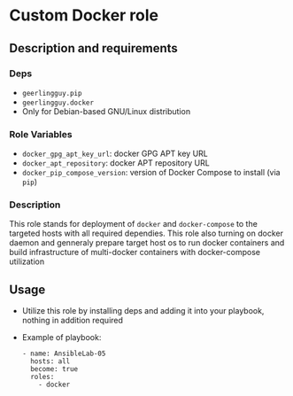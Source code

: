 # Custom Docker role

## Description and requirements

### Deps
- `geerlingguy.pip`  
- `geerlingguy.docker`
- Only for Debian-based GNU/Linux distribution

### Role Variables
- `docker_gpg_apt_key_url`: docker GPG APT key URL
- `docker_apt_repository`: docker APT repository URL
- `docker_pip_compose_version`:  version of Docker Compose to install (via `pip`)

### Description
This role stands for deployment of `docker` and `docker-compose` to the targeted hosts with all required dependies. 
This role also turning on docker daemon and genneraly prepare target host os to run docker containers and build infrastructure of multi-docker containers with docker-compose utilization

## Usage
- Utilize this role by installing deps and adding it into your playbook, nothing in addition required

- Example of playbook:

    ```
    - name: AnsibleLab-05
      hosts: all
      become: true
      roles:
        - docker
    ```
